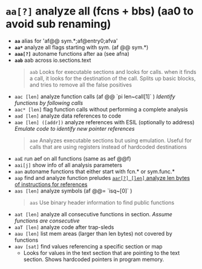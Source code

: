<!-- TITLE: aa -->

#  **`aa[?]`** analyze all (fcns + bbs) (aa0 to avoid sub renaming)

- **`aa`** alias for 'af@@ sym.*;af@entry0;afva'
- **`aa*`** analyze all flags starting with sym. (af @@ sym.*)
- **`aaa[?]`** autoname functions after aa (see afna)
- **`aab`** aab across io.sections.text
  > `aab` Looks for executable sections and looks for calls. when it finds a call, it looks for the destination of the call. Splits up basic blocks, and tries to remove all the false positives
- `aac [len]` analyze function calls (af @@ \`pi len~call[1]\` ) _Identify functions by following calls_
- `aac* [len]` flag function calls without performing a complete analysis
- `aad [len]` analyze data references to code
- `aae [len] ([addr])` analyze references with ESIL (optionally to address) _Emulate code to identify new pointer references_
  > `aae` Analyzes executable sections but using emulation. Useful for calls that are using registers instead of hardcoded destinations
- `aaE` run aef on all functions (same as aef @@f)
- `aai[j]` show info of all analysis parameters
- `aan` autoname functions that either start with fcn.* or sym.func.*
- `aap` find and analyze function preludes
[ `aar[?] [len]` analyze len bytes of instructions for references](/options/a/aa/aar)
- `aas [len]` analyze symbols (af @@= \`isq~[0]\` )
	> `aas` Use binary header information to find public functions 
- `aat [len]` analyze all consecutive functions in section. _Assume functions are consecutive_
- `aaT [len]` analyze code after trap-sleds
- `aau [len]` list mem areas (larger than len bytes) not covered by functions
- `aav [sat]` find values referencing a specific section or map
  - Looks for values in the text section that are pointing to the text section. Shows hardcoded pointers in program memory.

<p hidden>aa aa* aaa aab aac aac* aad aae aaE aai aan aap aar aas aat aaT aau aav</p>